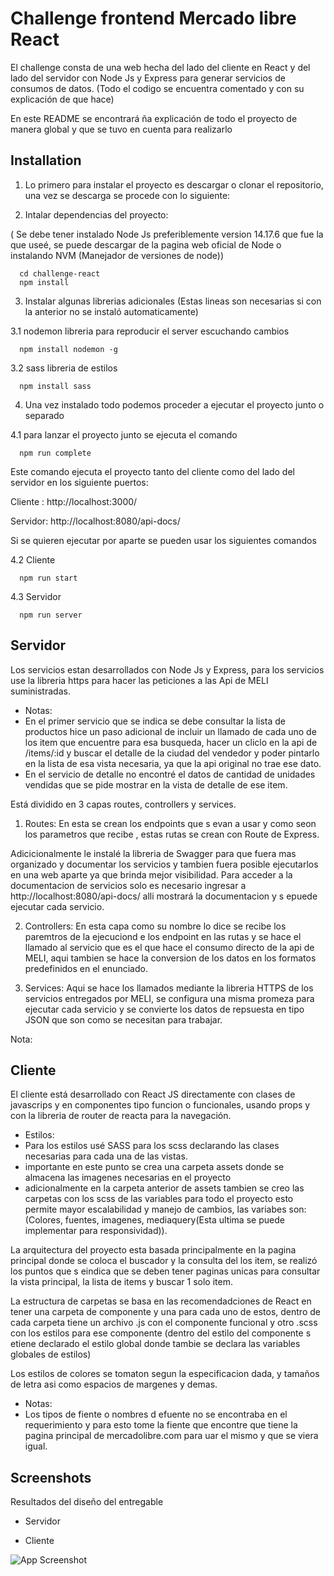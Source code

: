 
# Challenge frontend Mercado libre React  

El challenge consta de una web hecha del lado del cliente en React y del lado del servidor con Node Js y Express para generar servicios de consumos de datos.
(Todo el codigo se encuentra comentado y con su explicación de que hace)

En este README se encontrará ña explicación de todo el proyecto de manera global y que se tuvo en cuenta para realizarlo

## Installation

1. Lo primero para instalar el proyecto es descargar o clonar el repositorio, una vez se descarga se procede con lo siguiente:

2. Intalar dependencias del proyecto:

( Se debe tener instalado Node Js  preferiblemente version 14.17.6 que fue la que useé, se puede descargar  de la pagina web oficial de Node o instalando NVM (Manejador de versiones de node))

```
  cd challenge-react
  npm install 
```

3. Instalar algunas librerias adicionales (Estas lineas son necesarias si con la anterior no se instaló automaticamente)

3.1 nodemon libreria para reproducir el server escuchando cambios

```
  npm install nodemon -g

```


3.2  sass libreria de estilos

```
  npm install sass
```

4. Una vez instalado todo podemos proceder a ejecutar el proyecto junto o separado

4.1 para lanzar el proyecto junto se ejecuta el comando 

```
  npm run complete
```
Este comando ejecuta el proyecto tanto del cliente como del lado del servidor en los siguiente puertos:

Cliente : http://localhost:3000/

Servidor: http://localhost:8080/api-docs/

Si se quieren ejecutar por aparte se pueden usar los siguientes comandos

4.2 Cliente 

```
  npm run start
```

4.3 Servidor 

```
  npm run server
```
       

## Servidor

Los servicios estan desarrollados con Node Js y Express, para los servicios use la libreria https para hacer las peticiones a las Api de MELI suministradas.

* Notas: 
* En el primer servicio que  se indica se debe consultar la lista de productos  hice un paso adicional de incluir un llamado de cada uno de los item que encuentre para esa busqueda, hacer un cliclo en la api de /items/:id y buscar el detalle de la ciudad del vendedor y poder pintarlo en la lista de esa vista necesaria, ya que la api original no trae ese dato.
* En el servicio de detalle no encontré el datos de cantidad de unidades vendidas que se pide mostrar en la vista de detalle de ese item.

Está dividido en 3 capas routes, controllers y services.

1. Routes: En esta se crean los endpoints que s evan a usar y como seon los parametros que recibe , estas rutas se crean con Route de Express.

Adicicionalmente le instalé la libreria de Swagger para que fuera mas organizado y documentar los servicios y tambien fuera posible ejecutarlos en una web aparte ya que brinda mejor visibilidad.
Para acceder a la documentacion de servicios solo es necesario ingresar a http://localhost:8080/api-docs/ alli mostrará la documentacion y s epuede ejecutar cada servicio.

2. Controllers: En esta capa como su nombre lo dice se recibe los paremtros de la ejecuciond e los endpoint en las rutas y se hace el llamado al servicio que es el que hace el consumo directo de la api de MELI, aqui tambien se hace la conversion de los datos en los formatos predefinidos en el enunciado.

3. Services: Aqui se hace los llamados mediante la libreria HTTPS de los servicios entregados por MELI, se configura una misma promeza para ejecutar cada servicio y se convierte los datos de repsuesta en tipo JSON que son como se necesitan para trabajar.

Nota: 


## Cliente

El cliente está desarrollado con React JS directamente con clases de javascrips y en componentes tipo funcion o funcionales, usando props y con la libreria de router de reacta para la navegación. 

* Estilos: 
* Para los estilos usé SASS para los scss declarando las clases necesarias para cada una de las vistas.
* importante en este punto se crea una carpeta assets donde se almacena  las imagenes necesarias en el proyecto
* adicionalmente en la carpeta anterior de assets tambien se creo las carpetas con los scss de las variables para todo el proyecto esto permite mayor escalabilidad y manejo de cambios, las variabes son: (Colores, fuentes, imagenes, mediaquery(Esta ultima se puede implementar para responsividad)).

La arquitectura del proyecto esta basada principalmente en la pagina principal donde se coloca el buscador y la consulta del los item, se realizó los puntos que s eindica que se deben tener paginas unicas para consultar la vista principal, la lista de items y buscar 1 solo item.

La estructura de carpetas se basa en las recomendadciones de React en tener una carpeta de componente y una para cada uno de estos, dentro de cada carpeta tiene un archivo .js con el componente funcional y otro .scss con los estilos para ese componente (dentro del estilo del componente s etiene declarado el estilo global donde tambie se declara las variables globales de estilos)

Los estilos de colores se tomaton segun la especificacion dada, y tamaños de letra asi como espacios de margenes y demas.

* Notas: 
* Los tipos de fiente o nombres d efuente no se encontraba en el requerimiento y para esto tome la fiente que encontre que tiene la pagina principal de mercadolibre.com para uar el mismo y que se viera igual.

## Screenshots

Resultados del diseño del entregable

* Servidor

* Cliente

![App Screenshot](https://i.ibb.co/gyDbDRg/02-Resultados.png)